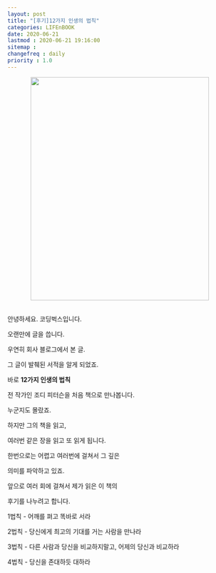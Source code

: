 ```yaml
---
layout: post
title: "[후기]12가지 인생의 법칙"
categories: LIFEnBOOK
date: 2020-06-21
lastmod : 2020-06-21 19:16:00
sitemap :
changefreq : daily
priority : 1.0
---
```




<center><img src="https://image.yes24.com/momo/TopCate2327/MidCate007/204310485.jpg" style="height:500px; width:400px" ></center>

<br>

안녕하세요. 코딩벅스입니다. 

오랜만에 글을 씁니다. 

우연히 회사 블로그에서 본 글. 

그 글이 발췌된 서적을 알게 되었죠. 

바로 <b>12가지 인생의 법칙</b>

전 작가인 조디 피터슨을 처음 책으로 만나봅니다. 

누군지도 몰랐죠.

하지만 그의 책을 읽고, 

여러번 같은 장을 읽고 또 읽게 됩니다. 

한번으로는 어렵고 여러번에 걸쳐서 그 깊은 

의미를 파악하고 있죠. 

앞으로 여러 회에 걸쳐서 제가 읽은 이 책의 

후기를 나누려고 합니다.



1법칙 - 어깨를 펴고 똑바로 서라

2법칙 - 당신에게 최고의 기대를 거는 사람을 만나라 

3법칙 - 다른 사람과 당신을 비교하지말고, 어제의 당신과 비교하라

4법칙 - 당신을 존대하듯 대하라



















